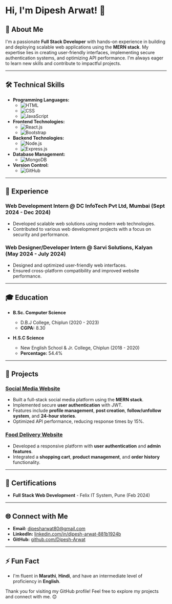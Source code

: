 # Hi, I'm Dipesh Arwat! 👋

## 🚀 About Me
I'm a passionate **Full Stack Developer** with hands-on experience in building and deploying scalable web applications using the **MERN stack**. My expertise lies in creating user-friendly interfaces, implementing secure authentication systems, and optimizing API performance. I'm always eager to learn new skills and contribute to impactful projects.

---

## 🛠️ Technical Skills
- **Programming Languages:**
  - ![HTML](https://img.shields.io/badge/-HTML-orange)
  - ![CSS](https://img.shields.io/badge/-CSS-blue)
  - ![JavaScript](https://img.shields.io/badge/-JavaScript-yellow)
- **Frontend Technologies:**
  - ![React.js](https://img.shields.io/badge/-React.js-61DAFB)
  - ![Bootstrap](https://img.shields.io/badge/-Bootstrap-purple)
- **Backend Technologies:**
  - ![Node.js](https://img.shields.io/badge/-Node.js-green)
  - ![Express.js](https://img.shields.io/badge/-Express.js-lightgrey)
- **Database Management:**
  - ![MongoDB](https://img.shields.io/badge/-MongoDB-brightgreen)
- **Version Control:**
  - ![GitHub](https://img.shields.io/badge/-GitHub-black)

---

## 💼 Experience
### Web Development Intern @ **DC InfoTech Pvt Ltd, Mumbai** (Sept 2024 - Dec 2024)
- Developed scalable web solutions using modern web technologies.
- Contributed to various web development projects with a focus on security and performance.

### Web Designer/Developer Intern @ **Sarvi Solutions, Kalyan** (May 2024 - July 2024)
- Designed and optimized user-friendly web interfaces.
- Ensured cross-platform compatibility and improved website performance.

---

## 🎓 Education
- **B.Sc. Computer Science**
  - D.B.J College, Chiplun (2020 - 2023) 
  - **CGPA:** 8.30

- **H.S.C Science**
  - New English School & Jr. College, Chiplun (2018 - 2020) 
  - **Percentage:** 54.4%

---

## 🌟 Projects
### [Social Media Website](https://mern-socialmedia-master.onrender.com)
- Built a full-stack social media platform using the **MERN stack**.
- Implemented secure **user authentication** with JWT.
- Features include **profile management**, **post creation**, **follow/unfollow system**, and **24-hour stories**.
- Optimized API performance, reducing response times by 15%.

### [Food Delivery Website](https://food-delivery-website-frontend-ma6t.onrender.com)
- Developed a responsive platform with **user authentication** and **admin features**.
- Integrated a **shopping cart**, **product management**, and **order history** functionality.

---

## 📜 Certifications
- **Full Stack Web Development** - Felix IT System, Pune (Feb 2024)

---

## 🌐 Connect with Me
- **Email:** dipesharwat80@gmail.com
- **LinkedIn:** [linkedin.com/in/dipesh-arwat-881b1924b](https://www.linkedin.com/in/dipesh-arwat-881b1924b)
- **GitHub:** [github.com/Dipesh-Arwat](https://github.com/Dipesh-Arwat)

---

## ⚡ Fun Fact
- I'm fluent in **Marathi**, **Hindi**, and have an intermediate level of proficiency in **English**.

Thank you for visiting my GitHub profile! Feel free to explore my projects and connect with me. 😊
